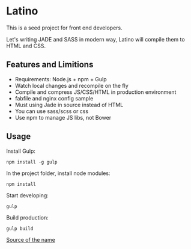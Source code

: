 # Latino

This is a seed project for front end developers.

Let's writing JADE and SASS in modern way, Latino will compile them to HTML and CSS.

## Features and Limitions

  * Requirements: Node.js + npm + Gulp
  * Watch local changes and recompile on the fly
  * Compile and compress JS/CSS/HTML in production environment
  * fabfile and nginx config sample
  * Must using Jade in source instead of HTML
  * You can use sass/scss or css
  * Use npm to manage JS libs, not Bower

## Usage

Install Gulp:

```
npm install -g gulp
```

In the project folder, install node modules:

```
npm install
```

Start developing:

```
gulp
```

Build production:

```
gulp build
```

[Source of the name](https://www.youtube.com/watch?v=hSzmVFF58Mo)